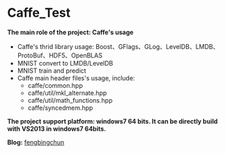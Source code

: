 # Caffe_Test
**The main role of the project: Caffe's usage**
- Caffe's thrid library usage: Boost、GFlags、GLog、LevelDB、LMDB、ProtoBuf、HDF5、OpenBLAS
- MNIST convert to LMDB/LevelDB
- MNIST train and predict
- Caffe main header files's usage, include:
    - caffe/common.hpp
    - caffe/util/mkl_alternate.hpp
    - caffe/util/math_functions.hpp
	- caffe/syncedmem.hpp

**The project support platform: windows7 64 bits. It can be directly build with VS2013 in windows7 64bits.**

**Blog:** [fengbingchun](http://blog.csdn.net/fengbingchun/article/category/3185663)
